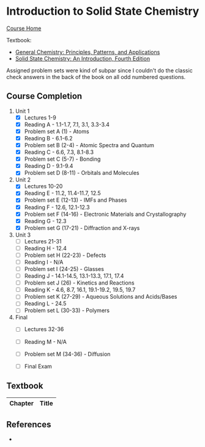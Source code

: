 # Introduction to Solid State Chemistry

[Course Home](https://ocw.mit.edu/courses/materials-science-and-engineering/3-091-introduction-to-solid-state-chemistry-fall-2018/)

Textbook: 
- [General Chemistry: Principles, Patterns, and Applications](https://saylordotorg.github.io/text_general-chemistry-principles-patterns-and-applications-v1.0/index.html)
- [Solid State Chemistry: An Introduction, Fourth Edition](https://isbnsearch.org/isbn/9781439847909)

Assigned problem sets were kind of subpar since I couldn't do the classic check answers
in the back of the book on all odd numbered questions.


## Course Completion
1. Unit 1
   - [x] Lectures 1-9
   - [x] Reading A - 1.1-1.7, 7.1, 3.1, 3.3-3.4
   - [x] Problem set A (1) - Atoms
   - [x] Reading B - 6.1-6.2
   - [x] Problem set B (2-4) - Atomic Spectra and Quantum
   - [x] Reading C - 6.6, 7.3, 8.1-8.3
   - [x] Problem set C (5-7) - Bonding
   - [x] Reading D - 9.1-9.4
   - [x] Problem set D (8-11) - Orbitals and Molecules
2. Unit 2
   - [x] Lectures 10-20
   - [x] Reading E - 11.2, 11.4-11.7, 12.5
   - [x] Problem set E (12-13) - IMFs and Phases
   - [x] Reading F - 12.6, 12.1-12.3
   - [x] Problem set F (14-16) - Electronic Materials and Crystallography
   - [x] Reading G - 12.3
   - [x] Problem set G (17-21) - Diffraction and X-rays
3. Unit 3
   - [ ] Lectures 21-31
   - [ ] Reading H - 12.4
   - [ ] Problem set H (22-23) - Defects
   - [ ] Reading I - N/A
   - [ ] Problem set I (24-25) - Glasses
   - [ ] Reading J - 14.1-14.5, 13.1-13.3, 17.1, 17.4
   - [ ] Problem set J (26) - Kinetics and Reactions
   - [ ] Reading K - 4.6, 8.7, 16.1, 19.1-19.2, 19.5, 19.7
   - [ ] Problem set K (27-29) - Aqueous Solutions and Acids/Bases
   - [ ] Reading L - 24.5
   - [ ] Problem set L (30-33) - Polymers
4. Final
   - [ ] Lectures 32-36
   - [ ] Reading M - N/A
   - [ ] Problem set M (34-36) - Diffusion
   - [ ] Final Exam


## Textbook
| Chapter | Title                                      |
| ------- | ------------------------------------------ | 


## References
- 